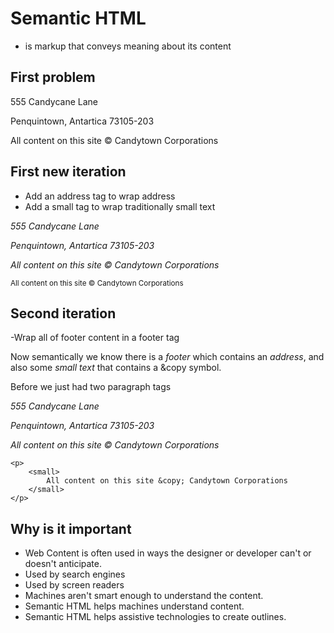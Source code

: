 # Semantic HTML 
- is markup that conveys meaning about its content

## First problem
<p>555 Candycane Lane</p>
<p>Penquintown, Antartica 73105-203</p>
<p>All content on this site &copy; Candytown Corporations</p>

## First new iteration
- Add an address tag to wrap address
- Add a small tag to wrap traditionally small text
  
<address>
    <p>555 Candycane Lane</p>
    <p>Penquintown, Antartica 73105-203</p>
    <p>All content on this site &copy; Candytown Corporations</p>
</address>

<p>
    <small>
        All content on this site &copy; Candytown Corporations
    </small>
</p>

## Second iteration
-Wrap all of footer content in a footer tag

Now semantically we know there is a *footer* which contains an *address*, and also some *small text* that contains a &copy symbol.

Before we just had two paragraph tags

<footer>
    <address>
        <p>555 Candycane Lane</p>
        <p>Penquintown, Antartica 73105-203</p>
        <p>All content on this site &copy; Candytown Corporations</p>
    </address>

    <p>
        <small>
            All content on this site &copy; Candytown Corporations
        </small>
    </p>
</footer>

## Why is it important

- Web Content is often used in ways the designer or developer can't or doesn't anticipate.
- Used by search engines
- Used by screen readers
- Machines aren't smart enough to understand the content.
- Semantic HTML helps machines understand content.
- Semantic HTML helps assistive technologies to create outlines.